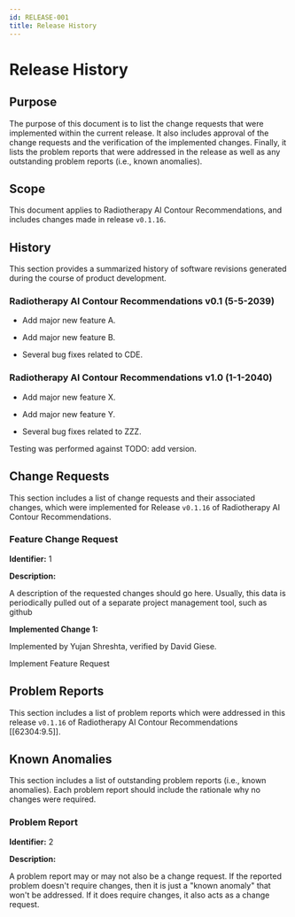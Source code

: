 ```yaml
---
id: RELEASE-001
title: Release History
---
```


# Release History

## Purpose

The purpose of this document is to list the change requests that were
implemented within the current release. It also includes approval of the change
requests and the verification of the implemented changes. Finally, it lists the
problem reports that were addressed in the release as well as any outstanding
problem reports (i.e., known anomalies).

## Scope

This document applies to Radiotherapy AI Contour Recommendations, and includes changes made in release
`v0.1.16`.

## History

This section provides a summarized history of software revisions generated
during the course of product development.



### Radiotherapy AI Contour Recommendations v0.1 (5-5-2039)



- Add major new feature A.

- Add major new feature B.

- Several bug fixes related to CDE.

### Radiotherapy AI Contour Recommendations v1.0 (1-1-2040)



- Add major new feature X.

- Add major new feature Y.

- Several bug fixes related to ZZZ.

Testing was performed against TODO: add version.

## Change Requests

This section includes a list of change requests and their associated changes,
which were implemented for Release `v0.1.16` of Radiotherapy AI Contour Recommendations.



### Feature Change Request

**Identifier:** 1

**Description:**

A description of the requested changes should go here.  Usually, this data is periodically pulled out of a separate project management tool, such as github


**Implemented Change 1:**

Implemented by Yujan Shreshta, verified by David Giese.

Implement Feature Request




## Problem Reports

This section includes a list of problem reports which were addressed in this
release `v0.1.16` of Radiotherapy AI Contour Recommendations [[62304:9.5]].



## Known Anomalies

This section includes a list of outstanding problem reports (i.e., known
anomalies). Each problem report should include the rationale why no changes
were required.



### Problem Report

**Identifier:** 2


**Description:**

A problem report may or may not also be a change request.  If the reported problem doesn't require changes, then it is just a "known anomaly" that won't be addressed.  If it does require changes, it also acts as a change request.
